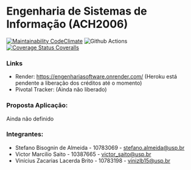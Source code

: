# Engenharia de Sistemas de Informação (ACH2006)

[![Maintainability CodeClimate](https://api.codeclimate.com/v1/badges/3a0f9f598e8079d0272b/maintainability)](https://codeclimate.com/github/victorsaito/USPEngenhariaSoftware/maintainability)
![Github Actions](https://github.com/victorsaito/USPEngenhariaSoftware/actions/workflows/rubyonrails.yml/badge.svg)
[![Coverage Status Coveralls](https://coveralls.io/repos/github/victorsaito/USPEngenhariaSoftware/badge.svg?branch=main)](https://coveralls.io/github/victorsaito/USPEngenhariaSoftware?branch=main)

### Links
* Render: https://engenhariasoftware.onrender.com/ (Heroku está pendente a liberação dos créditos até o momento)
* Pivotal Tracker: (Ainda não liberado)

### Proposta Aplicação:
Ainda não definido

### Integrantes:
* Stefano Bisognin de Almeida - 10783069 - stefano.almeida@usp.br
* Victor Marcilio Saito - 10387665 - victor_saito@usp.br
* Vinícius Zacarias Lacerda Brito - 10783198 - vinizlb15@usp.br